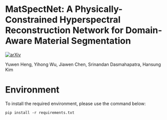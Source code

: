 # MatSpectNet: A Physically-Constrained Hyperspectral Reconstruction Network for Domain-Aware Material Segmentation
[![arXiv](https://img.shields.io/badge/arxiv-paper-179bd3)](https://arxiv.org/abs/not-available-now)

Yuwen Heng, Yihong Wu, Jiawen Chen, Srinandan Dasmahapatra, Hansung Kim

# Environment
To install the required environment, please use the command below:
```
pip install -r requirements.txt
```